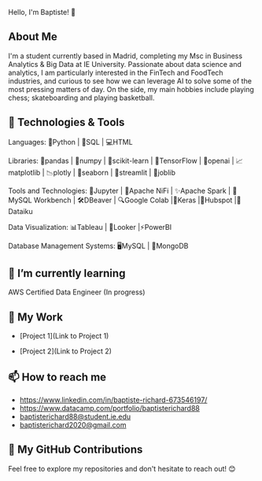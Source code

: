 <hl align="center"> Hello, I'm Baptiste! 👋


## About Me

I'm a student currently based in Madrid, completing my Msc in Business Analytics & Big Data at IE University. Passionate about data science and analytics, I am particularly interested in the FinTech and FoodTech industries, and curious to see how we can leverage AI to solve some of the most pressing matters of day. 
On the side, my main hobbies include playing chess; skateboarding and playing basketball. 

## 🔧 Technologies & Tools

Languages: 🐍Python | 💽SQL | 💻HTML 

Libraries: 🐼pandas | 🧮numpy | 🧠scikit-learn | 🔷TensorFlow | 🤖openai | 📈matplotlib | 📉plotly | 🌊seaborn | 🎨streamlit | 🔧joblib

Tools and Technologies: 📒Jupyter | 🔄Apache NiFi | ✨Apache Spark | 🐬MySQL Workbench | 🛠️DBeaver | 🔍Google Colab |👾Keras |🔮Hubspot |🔬Dataiku 

Data Visualization: 📊Tableau | 👀Looker |⚡PowerBI

Database Management Systems: 🖥️MySQL | 🍃MongoDB

## 🌱 I’m currently learning

AWS Certified Data Engineer (In progress) 

## 💼 My Work

- [Project 1](Link to Project 1)

  
- [Project 2](Link to Project 2)

## 📫 How to reach me

- https://www.linkedin.com/in/baptiste-richard-673546197/
- https://www.datacamp.com/portfolio/baptisterichard88
- baptisterichard88@student.ie.edu
- baptisterichard2020@gmail.com


## 🚀 My GitHub Contributions


Feel free to explore my repositories and don't hesitate to reach out! 😊
